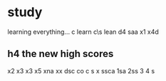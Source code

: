 # study
learning everything...  c
learn c\s
lean d4 saa
x1 x4d
## h4 the new high scores
x2 x3
x3 x5 xna
xx dsc
co c s
x ssca
1sa
2ss
3
4 s
